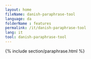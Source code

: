 ```yaml
---
layout: home
fileName: danish-paraphrase-tool
language: da
folderName : features
permalink: /it/danish-paraphrase-tool
lang: it
tool: danish-paraphrase-tool
---
```

{% include section/paraphrase.html %}